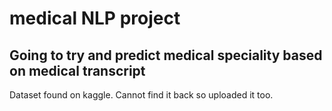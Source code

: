 # medical NLP project
## Going to try and predict medical speciality based on medical transcript
Dataset found on kaggle. Cannot find it back so uploaded it too.


